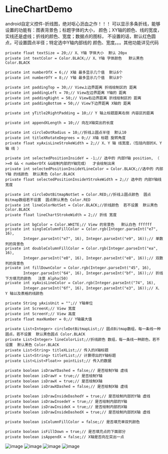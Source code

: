 # LineChartDemo
android自定义控件-折线图，绝对呕心沥血之作！！！
可以显示多条折线，能够设置的功能有：图表背景色；标题字体的大小，
颜色；XY轴的颜色、线的宽度，实线还是虚线；折线的颜色、宽度；数据点的图标，
不设置的话，默认红色圆点，可设置圆点半径；特定选中Y轴内部线的 颜色、宽度。。。其他功能详见代码

    private float textSize = 20;// X、Y轴 字体大小  默认 20px
    private int textColor = Color.BLACK;// X、Y轴 字体颜色   默认黑色 Color.BLACK

    private int numberOfX = 6;// X轴 最多显示几个值  默认6个
    private int numberOfY = 8;// Y轴 最多显示几个值  默认8个

    private int paddingTop = 30;// View上边界距离 折线绘制区的 距离
    private int paddingLeft = 70;// View左边界距离 Y轴的 距离
    private int paddingRight = 50;// View右边界距离 折线绘制区的 距离
    private int paddingBottom = 50;// View下边界距离 X轴的 距离

    private int yTitle2RightPadding = 10;// Y 轴上标题距离右侧 内容区的距离

    private int appendXLength = 10;// 向左X轴突出的长度

    private int circleDotRadius = 10;//折线上圆点半径  默认10
    private int titleXRotateDegrees = 0;// X轴 标题 旋转角度
    private float xyAxisLineStrokeWidth = 2;// X、Y 轴 线宽度，（包括内部的X、Y 轴 线 ）

    private int selectedPositionInsideY = -1;// 选中的 内部Y轴 position, （ >=0 && < numberOfX &&绘制内部的Y轴完成）  才会绘制出来
    private int selectedPositionInsideYLineColor = Color.BLACK;//选中的 内部Y轴 的线颜色  默认黑色 Color.BLACK
    private float selectedPositionInsideYStrokeWidth = 2;// 选中的 内部Y轴线 宽度

    private int circleDotBitmapNotSet = Color.RED;//折线上圆点颜色  圆点Bitmap数组若不设置  圆点默认黑色 Color.RED
    private int lineColorNotSet = Color.BLACK;//折线颜色  若不设置  默认黑色 Color.BLACK
    private float lineChartStrokeWidth = 2;// 折线 宽度

    private int bgColor = Color.WHITE;// View 的背景色   默认白色 ffffff
    private int singleColumnFillColor = Color.rgb(Integer.parseInt("e7", 16),
            Integer.parseInt("e7", 16), Integer.parseInt("e9", 16));// 单数列的背景色
    private int doubleColumnFillColor = Color.rgb(Integer.parseInt("ea", 16),
            Integer.parseInt("e0", 16), Integer.parseInt("e8", 16));// 双数列的背景色
    private int fillDownColor = Color.rgb(Integer.parseInt("45", 16),
            Integer.parseInt("64", 16), Integer.parseInt("bf", 16));// 折线下方填充的颜色   注意 Alpha(50)
    private int xyAxisLineColor = Color.rgb(Integer.parseInt("74", 16),
            Integer.parseInt("6f", 16), Integer.parseInt("e3", 16));// X、Y 轴以及表格的线颜色

    private String yAxisUnit = "";// Y轴单位
    private int ScreenX;// View 宽度
    private int ScreenY;// View 高度
    private float maxNumber = 0;// Y轴最大值

    private List<Integer> circleDotBitmapList;// 圆点Bitmap数组，每一条线一种圆点，若不设置  默认黑色圆点 Color.BLACK
    private List<Integer> lineColorList;//折线颜色 数组，每一条线一种颜色，若不设置  默认黑色 Color.BLACK
    private List<String> titleXList;// 传入的X轴标题
    private List<String> titleYList;// 计算得出的Y轴标题
    private List<List<Float>> pointList;// 传入的数据

    private boolean isDrawYDashed = false;// 是否绘制Y轴 虚线
    private boolean isDrawY = true;// 是否绘制Y轴
    private boolean isDrawX = true;// 是否绘制X轴
    private boolean isDrawXDashed = false;// 是否绘制X轴 虚线

    private boolean isDrawInsideDashedY = true;// 是否绘制内部的Y轴 虚线
    private boolean isDrawInsedeY = true;// 是否绘制内部的Y轴
    private boolean isDrawInsideX = true;// 是否绘制内部的X轴
    private boolean isDrawInsideDashedX = true;// 是否绘制内部的X轴 虚线

    private boolean isColumnFillColor = false;// 是否填充单双列颜色

    private boolean isFillDown = true;// 是否填充点的下面部分
    private boolean isAppendX = false;// X轴是否向左突出一点


![image](https://github.com/dingzuoqiang/LineChartDemo/blob/master/img1.png)
![image](https://github.com/dingzuoqiang/LineChartDemo/blob/master/img2.png)
![image](https://github.com/dingzuoqiang/LineChartDemo/blob/master/img3.png)
![image](https://github.com/dingzuoqiang/LineChartDemo/blob/master/img4.png)